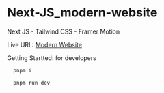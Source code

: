 # Next-JS_modern-website

Next JS - Tailwind CSS - Framer Motion

Live URL: [Modern Website](https://next-js-modern-website.vercel.app/)

Getting Startted: for developers

```powershell
  pnpm i
```

```powershell
  pnpm run dev
```
